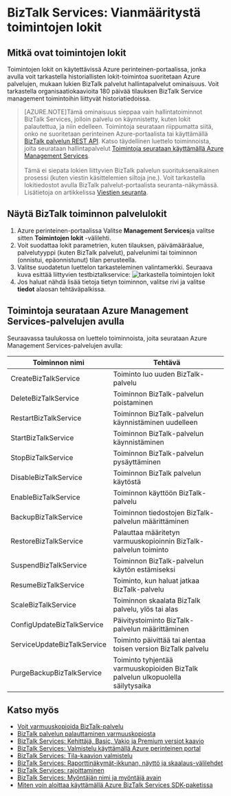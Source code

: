 <properties 
    pageTitle="Vianmääritys BizTalk-palveluita käyttämällä toimintojen lokit | Microsoft Azure" 
    description="Vianmääritys BizTalk-palveluita käyttämällä toimintojen lokit. MAB-WABS" 
    services="biztalk-services" 
    documentationCenter="" 
    authors="MandiOhlinger" 
    manager="erikre" 
    editor=""/>

<tags 
    ms.service="biztalk-services" 
    ms.workload="integration" 
    ms.tgt_pltfrm="na" 
    ms.devlang="na" 
    ms.topic="article" 
    ms.date="08/15/2016" 
    ms.author="mandia"/>


# <a name="biztalk-services-troubleshoot-using-operation-logs"></a>BizTalk Services: Vianmääritystä toimintojen lokit

## <a name="what-are-the-operation-logs"></a>Mitkä ovat toimintojen lokit
Toimintojen lokit on käytettävissä Azure perinteinen-portaalissa, jonka avulla voit tarkastella historiallisten lokit-toimintoa suoritetaan Azure palvelujen, mukaan lukien BizTalk palvelut hallintapalvelut ominaisuus. Voit tarkastella organisaatiokaavioita 180 päivää tilauksen BizTalk Service management toimintoihin liittyvät historiatiedoissa.

> [AZURE.NOTE]Tämä ominaisuus sieppaa vain hallintatoiminnot BizTalk Services, jolloin palvelu on käynnistetty, kuten lokit palautettua, ja niin edelleen. Toimintoja seurataan riippumatta siitä, onko ne suoritetaan perinteinen Azure-portaalista tai käyttämällä [BizTalk palvelun REST API](http://msdn.microsoft.com/library/azure/dn232347.aspx). Katso täydellinen luettelo toiminnoista, joita seurataan hallintapalvelut [Toimintoja seurataan käyttämällä Azure Management Services](#bizops).<br/><br/>
Tämä ei siepata lokien liittyvien BizTalk palvelun suorituksenaikainen prosessi (kuten viestin käsittelemien siltoja jne.). Voit tarkastella lokitiedostot avulla BizTalk palvelut-portaalista seuranta-näkymässä. Lisätietoja on artikkelissa [Viestien seuranta](http://msdn.microsoft.com/library/azure/hh949805.aspx).

## <a name="view-biztalk-services-operation-logs"></a>Näytä BizTalk toiminnon palvelulokit
1. Azure perinteinen-portaalissa Valitse **Management Services**ja valitse sitten **Toimintojen lokit** -välilehti.
2. Voit suodattaa lokit parametrien, kuten tilauksen, päivämääräalue, palvelutyyppi (kuten BizTalk palvelut), palvelunimi tai toiminnon (onnistui, epäonnistunut) tilan perusteella.
3. Valitse suodatetun luettelon tarkasteleminen valintamerkki. Seuraava kuva esittää liittyvien testbiztalkservice:  ![tarkastella toimintojen lokit][ViewLogs] 
4. Jos haluat nähdä lisää tietoja tietyn toiminnon, valitse rivi ja valitse **tiedot** alaosan tehtäväpalkissa.


## <a name="bizops"></a>Toimintoja seurataan Azure Management Services-palvelujen avulla
Seuraavassa taulukossa on luettelo toiminnoista, joita seurataan Azure Management Services-palvelujen avulla:

Toiminnon nimi | Tehtävä
--- | ---
CreateBizTalkService | Toiminto luo uuden BizTalk-palvelu
DeleteBizTalkService | Toiminnon BizTalk-palvelun poistaminen
RestartBizTalkService | Toiminnon BizTalk-palvelun käynnistäminen uudelleen
StartBizTalkService | Toiminnon BizTalk-palvelun käynnistäminen
StopBizTalkService | Toiminnon BizTalk-palvelun pysäyttäminen
DisableBizTalkService | Toiminnon BizTalk palvelun käytöstä
EnableBizTalkService | Toiminnon käyttöön BizTalk-palvelu
BackupBizTalkService | Toiminnon tiedostojen BizTalk-palvelun määrittäminen
RestoreBizTalkService | Palauttaa määritetyn varmuuskopioinnin BizTalk-palvelun toiminto
SuspendBizTalkService | Toiminnon BizTalk-palvelun käytön estämiseksi
ResumeBizTalkService | Toiminto, kun haluat jatkaa BizTalk-palvelu
ScaleBizTalkService | Toiminnon skaalata BizTalk palvelu, ylös tai alas
ConfigUpdateBizTalkService | Päivitystoiminto BizTalk-palvelun määrittäminen
ServiceUpdateBizTalkService | Toiminto päivittää tai alentaa toisen version BizTalk palvelu
PurgeBackupBizTalkService | Toiminto tyhjentää varmuuskopioiden BizTalk palvelun ulkopuolella säilytysaika


## <a name="see-also"></a>Katso myös
- [Voit varmuuskopioida BizTalk-palvelu](http://go.microsoft.com/fwlink/p/?LinkID=325584)
- [BizTalk palvelun palauttaminen varmuuskopiosta](http://go.microsoft.com/fwlink/p/?LinkID=325582)
- [BizTalk Services: Kehittäjä, Basic, Vakio ja Premium versiot kaavio](http://go.microsoft.com/fwlink/p/?LinkID=302279)
- [BizTalk Services: Valmistelu käyttämällä Azure perinteinen portal](http://go.microsoft.com/fwlink/p/?LinkID=302280)
- [BizTalk Services: Tila-kaavion valmistelu](http://go.microsoft.com/fwlink/p/?LinkID=329870)
- [BizTalk Services: Raporttinäkymät-ikkunan, näyttö ja skaalaus-välilehdet](http://go.microsoft.com/fwlink/p/?LinkID=302281)
- [BizTalk Services: rajoittaminen](http://go.microsoft.com/fwlink/p/?LinkID=302282)
- [BizTalk Services: Myöntäjän nimi ja myöntäjä avain](http://go.microsoft.com/fwlink/p/?LinkID=303941)
- [Miten voin aloittaa käyttämällä Azure BizTalk Services SDK-paketissa](http://go.microsoft.com/fwlink/p/?LinkID=302335)

[ViewLogs]: ./media/biztalk-troubleshoot-using-ops-logs/Operation-Logs.png
 
